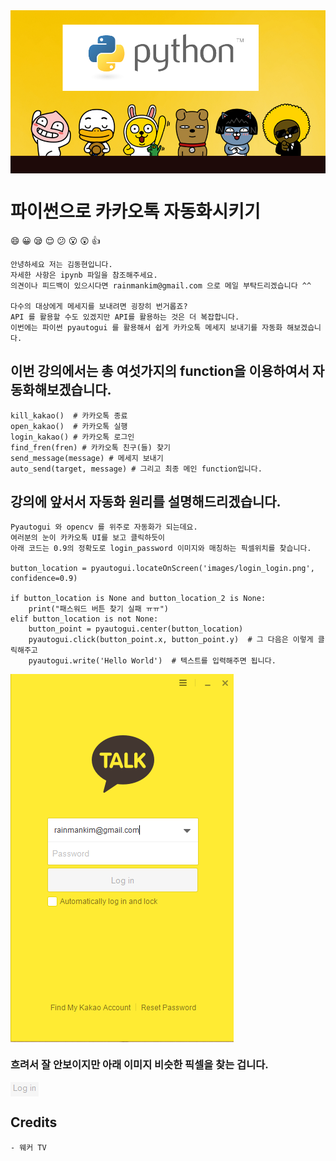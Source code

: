 <img align="center" src="https://github.com/rainmankim/kakaotalk_automation/blob/master/images/KakaoTalk-team.jpg" alt="Kakao Team">

# 파이썬으로 카카오톡 자동화시키기
:smile: :grinning: :sleepy: :relieved: :confused: :open_mouth: :astonished: :thumbsup:


```
안녕하세요 저는 김동현입니다.
자세한 사항은 ipynb 파일을 참조해주세요.
의견이나 피드백이 있으시다면 rainmankim@gmail.com 으로 메일 부탁드리겠습니다 ^^

다수의 대상에게 메세지를 보내려면 굉장히 번거롭죠?
API 를 활용할 수도 있겠지만 API를 활용하는 것은 더 복잡합니다.
이번에는 파이썬 pyautogui 를 활용해서 쉽게 카카오톡 메세지 보내기를 자동화 해보겠습니다.
```


## 이번 강의에서는 총 여섯가지의 function을 이용하여서 자동화해보겠습니다.
```
kill_kakao()  # 카카오톡 종료
open_kakao()  # 카카오톡 실행
login_kakao() # 카카오톡 로그인
find_fren(fren) # 카카오톡 친구(들) 찾기
send_message(message) # 메세지 보내기
auto_send(target, message) # 그리고 최종 메인 function입니다.
```

## 강의에 앞서서 자동화 원리를 설명해드리겠습니다.
```
Pyautogui 와 opencv 를 위주로 자동화가 되는데요.
여러분의 눈이 카카오톡 UI를 보고 클릭하듯이
아래 코드는 0.9의 정확도로 login_password 이미지와 매칭하는 픽셀위치를 찾습니다.

button_location = pyautogui.locateOnScreen('images/login_login.png', confidence=0.9)  

if button_location is None and button_location_2 is None:
    print("패스워드 버튼 찾기 실패 ㅠㅠ")
elif button_location is not None:
    button_point = pyautogui.center(button_location)
    pyautogui.click(button_point.x, button_point.y)  # 그 다음은 이렇게 클릭해주고
    pyautogui.write('Hello World')  # 텍스트를 입력해주면 됩니다.

```

<img align="center" src="https://github.com/rainmankim/kakaotalk_automation/blob/master/images/kakao_login_main.PNG" alt="Kakao Login">

### 흐려서 잘 안보이지만 아래 이미지 비슷한 픽셀을 찾는 겁니다.
<img align="center" src="https://github.com/rainmankim/kakaotalk_automation/blob/master/images/login_login.PNG" alt="Login ">



## Credits
```
- 웨커 TV
```
